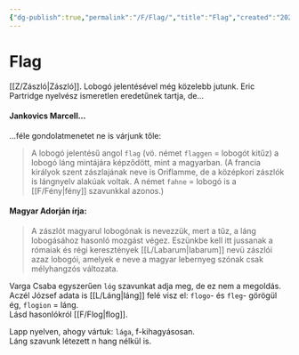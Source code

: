 ```yaml
---
{"dg-publish":true,"permalink":"/F/Flag/","title":"Flag","created":"2023-10-17T09:40","updated":"2025-03-08T23:18"}
---
```



# Flag

[[Z/Zászló\|Zászló]]. Lobogó jelentésével még közelebb jutunk. Eric Partridge nyelvész ismeretlen eredetűnek tartja, de...

#### Jankovics Marcell...

...féle gondolatmenetet ne is várjunk tőle:  
> A lobogó jelentésű angol `flag` (vö. német `flaggen` = lobogót kitűz) a lobogó láng mintájára képződött, mint a magyarban. (A francia királyok szent zászlajának neve is Oriflamme, de a középkori zászlók is lángnyelv alakúak voltak. A német `fahne` = lobogó is a [[F/Fény\|fény]] szavunkkal azonos.)  

#### Magyar Adorján írja:

> A zászlót magyarul lobogónak is nevezzük, mert a tűz, a láng lobogásához hasonló mozgást végez. Eszünkbe kell itt jussanak a rómaiak és régi keresztények [[L/Labarum\|labarum]] nevü zászlói azaz lobogói, amelyek e neve a magyar lebernyeg szónak csak mélyhangzós változata.  

Varga Csaba egyszerűen `lóg` szavunkat adja meg, de ez nem a megoldás.  
Aczél József adata is [[L/Láng\|láng]] felé visz el: `flogo`- és `fleg`- görögül ég, `flogion` = láng.  
Lásd hasonlókról [[F/Flog\|flog]].  

Lapp nyelven, ahogy vártuk: `lága`, f-kihagyásosan.  
Láng szavunk létezett n hang nélkül is.  

